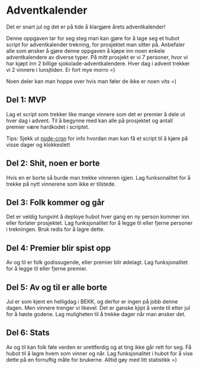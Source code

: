 # Adventkalender

Det er snart jul og det er på tide å klargjøre årets adventkalender! 

Denne oppgaven tar for seg steg man kan gjøre for å lage seg et hubot script for adventkalender trekning, for prosjektet man sitter på. 
Anbefaler alle som ønsker å gjøre denne oppgaven å kjøpe inn noen enkele adventkalendere av diverse typer. På mitt prosjekt er vi 7 personer,
hvor vi har kjøpt inn 2 billige sjokolade-adventkalendere. Hver dag i advent trekker vi 2 vinnere i lunsjtiden. Er fort mye morro =)

Noen deler kan man hoppe over hvis man føler de ikke er noen vits =)

## Del 1: MVP
Lag et script som trekker like mange vinnere som det er premier å dele ut hver dag i advent. 
Til å begynne med kan alle på prosjektet og antall premier være hardkodet i scriptet.

Tips: Sjekk ut [node-cron](https://github.com/kelektiv/node-cron) for info hvordan man kan få et script til å kjøre på visse dager og klokkeslett

## Del 2: Shit, noen er borte
Hvis en er borte så burde man trekke vinneren igjen. Lag funksonalitet for å trekke på nytt vinnerene som ikke er tilstede. 

## Del 3: Folk kommer og går
Det er veldig tungvint å deploye hubot hver gang en ny person kommer inn eller forlater prosjektet. 
Lag funksjonalitet for å legge til eller fjerne personer i trekningen. Bruk redis for å lagre dette.

## Del 4: Premier blir spist opp
Av og til er folk godissugende, eller premier blir ødelagt. Lag funksjonalitet for å legge til eller fjerne premier.

## Del 5: Av og til er alle borte 
Jul er som kjent en helligdag i BEKK, og derfor er ingen på jobb denne dagen. Men vinnere trenger vi likevel. 
Det er ganske kjipt å vente til etter jul for å høste godene. Lag muligheten til å trekke dager når man ønsker det. 

## Del 6: Stats
Av og til kan folk føle verden er urettferdig og at ting ikke går rett for seg. Få hubot til å lagre hvem som vinner og når. 
Lag funksjonalitet i hubot for å vise dette på en fornuftig måte for brukerne. Alltid gøy med litt statistikk =)
